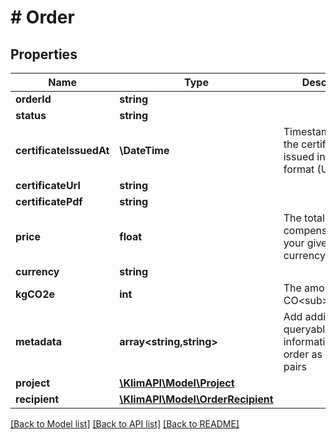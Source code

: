 # # Order

## Properties

Name | Type | Description | Notes
------------ | ------------- | ------------- | -------------
**orderId** | **string** |  | [optional]
**status** | **string** |  | [optional]
**certificateIssuedAt** | **\DateTime** | Timestamp of when the certificate was issued in ISO 8601 format (UTC) | [optional]
**certificateUrl** | **string** |  | [optional]
**certificatePdf** | **string** |  | [optional]
**price** | **float** | The total of the compensation in your given currency **excl. VAT**. | [optional]
**currency** | **string** |  | [optional]
**kgCO2e** | **int** | The amount of kg CO&lt;sub&gt;2&lt;/sub&gt;e. | [optional]
**metadata** | **array<string,string>** | Add additional queryable information to the order as key-value pairs | [optional]
**project** | [**\KlimAPI\Model\Project**](Project.md) |  | [optional]
**recipient** | [**\KlimAPI\Model\OrderRecipient**](OrderRecipient.md) |  | [optional]

[[Back to Model list]](../../README.md#models) [[Back to API list]](../../README.md#endpoints) [[Back to README]](../../README.md)
